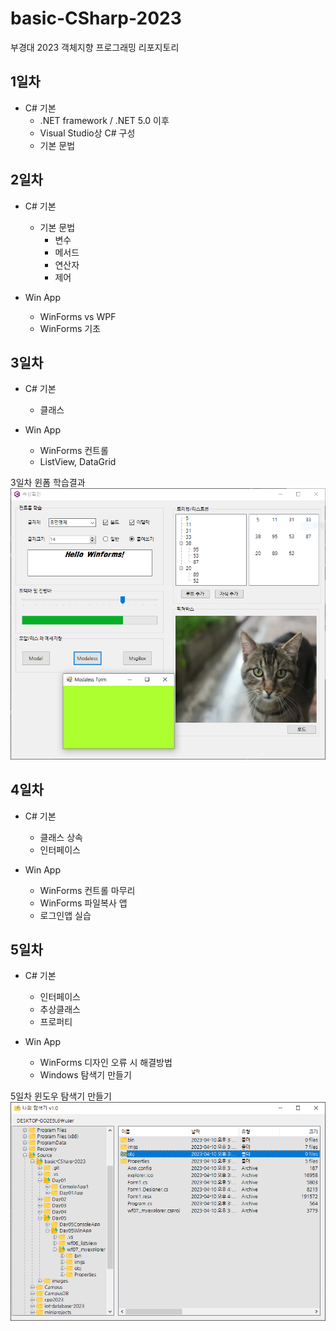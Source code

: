 # basic-CSharp-2023
부경대 2023 객체지향 프로그래밍 리포지토리

## 1일차
- C# 기본
	- .NET framework / .NET 5.0 이후
	- Visual Studio상 C# 구성
	- 기본 문법
	
## 2일차
- C# 기본
	- 기본 문법
		- 변수
		- 메서드
		- 연산자
		- 제어
	
- Win App
	- WinForms vs WPF
	- WinForms 기초
		
## 3일차
- C# 기본
	- 클래스
	
- Win App
	- WinForms 컨트롤
	- ListView, DataGrid
	
3일차 윈폼 학습결과
<img src = "https://raw.githubusercontent.com/kooweajeeI/basic-CSharp-2023/main/images/winforms01.PNG" width="700">

## 4일차
- C# 기본
	- 클래스 상속
	- 인터페이스
	
- Win App
	- WinForms 컨트롤 마무리
	- WinForms 파일복사 앱
	- 로그인앱 실습
	
## 5일차
- C# 기본
	- 인터페이스
	- 추상클래스
	- 프로퍼티
	
- Win App
	- WinForms 디자인 오류 시 해결방법
	- Windows 탐색기 만들기
	
5일차 윈도우 탐색기 만들기
<img src = "https://raw.githubusercontent.com/kooweajeeI/basic-CSharp-2023/main/images/winforms02.PNG" width="700">